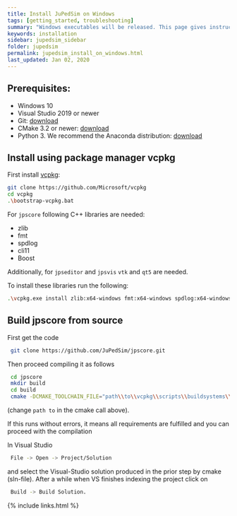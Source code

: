 ```yaml
---
title: Install JuPedSim on Windows
tags: [getting_started, troubleshooting]
summary: "Windows executables will be released. This page gives instructions how to compile the code on windows using Visual Studio"
keywords: installation
sidebar: jupedsim_sidebar
folder: jupedsim
permalink: jupedsim_install_on_windows.html
last_updated: Jan 02, 2020
---
```


## Prerequisites:

- Windows 10
- Visual Studio 2019 or newer
- Git: [download](https://git-scm.com/downloads)
- CMake 3.2 or newer: [download](https://cmake.org/download/)
- Python 3. We recommend the Anaconda distribution: [download](https://repo.anaconda.com/archive/Anaconda3-2019.10-Windows-x86_64.exe) 

## Install using package manager vcpkg

First install [vcpkg](https://github.com/Microsoft/vcpkg):

```bash
git clone https://github.com/Microsoft/vcpkg
cd vcpkg
.\bootstrap-vcpkg.bat
```

For `jpscore` following C++ libraries are needed:

- zlib
- fmt
- spdlog
- cli11
- Boost

Additionally, for `jpseditor` and `jpsvis` `vtk` and `qt5` are needed.

To install these libraries run the following:

```bash
.\vcpkg.exe install zlib:x64-windows fmt:x64-windows spdlog:x64-windows cli11:x64-windows boost:x64-windows
```

## Build jpscore from source

First get the code

```bash
 git clone https://github.com/JuPedSim/jpscore.git
```

Then proceed compiling it as follows

```bash
 cd jpscore
 mkdir build
 cd build
 cmake -DCMAKE_TOOLCHAIN_FILE="path\\to\\vcpkg\\scripts\\buildsystems\\vcpkg.cmake" ..
```

(change `path to` in the cmake call above).

If this runs without errors, it means all requirements are fulfilled and you can proceed with the compilation


In Visual Studio 

```bash
 File -> Open -> Project/Solution
```

and select the Visual-Studio solution produced in the prior step by cmake (sln-file).
After a while when VS finishes indexing the project click on

```bash
 Build -> Build Solution.
```

{% include links.html %}
